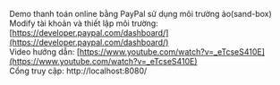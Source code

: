 Demo thanh toán online bằng PayPal sử dụng môi trường ảo(sand-box)<br>
Modify tài khoản và thiết lập môi trường: [https://developer.paypal.com/dashboard/](https://developer.paypal.com/dashboard/)<br>
Video hướng dẫn: [https://www.youtube.com/watch?v=_eTcseS410E](https://www.youtube.com/watch?v=_eTcseS410E)<br>
Cổng truy cập: http://localhost:8080/
